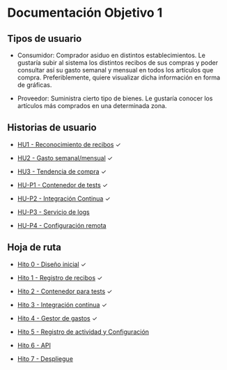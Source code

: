 # Documentación Objetivo 1

## Tipos de usuario

- Consumidor: Comprador asiduo en distintos establecimientos. Le gustaría subir al sistema los distintos recibos de sus compras y poder consultar así su gasto semanal y mensual en todos los artículos que compra. Preferiblemente, quiere visualizar dicha información en forma de gráficas.

- Proveedor: Suministra cierto tipo de bienes. Le gustaría conocer los artículos más comprados en una determinada zona.

## Historias de usuario

* [HU1 - Reconocimiento de recibos](https://github.com/amerigal/gestor-recibos/issues/2) ✓

* [HU2 - Gasto semanal/mensual](https://github.com/amerigal/gestor-recibos/issues/3) ✓

* [HU3 - Tendencia de compra](https://github.com/amerigal/gestor-recibos/issues/4) ✓

* [HU-P1 - Contenedor de tests](https://github.com/amerigal/gestor-recibos/issues/21) ✓

* [HU-P2 - Integración Continua](https://github.com/amerigal/gestor-recibos/issues/29) ✓

* [HU-P3 - Servicio de logs](https://github.com/amerigal/gestor-recibos/issues/32)

* [HU-P4 - Configuración remota](https://github.com/amerigal/gestor-recibos/issues/33)

## Hoja de ruta

* [Hito 0 - Diseño inicial](https://github.com/amerigal/gestor-recibos/milestone/1) ✓

* [Hito 1 - Registro de recibos](https://github.com/amerigal/gestor-recibos/milestone/2) ✓

* [Hito 2 - Contenedor para tests](https://github.com/amerigal/gestor-recibos/milestone/4) ✓

* [Hito 3 - Integración continua](https://github.com/amerigal/gestor-recibos/milestone/5) ✓

* [Hito 4 - Gestor de gastos](https://github.com/amerigal/gestor-recibos/milestone/3) ✓

* [Hito 5 - Registro de actividad y Configuración](https://github.com/amerigal/gestor-recibos/milestone/8)

* [Hito 6 - API](https://github.com/amerigal/gestor-recibos/milestone/6)

* [Hito 7 - Despliegue](https://github.com/amerigal/gestor-recibos/milestone/7)

